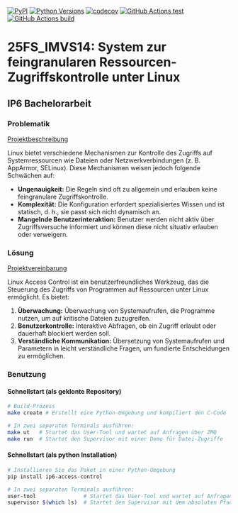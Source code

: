[![PyPI](https://img.shields.io/pypi/v/ip6-access-control)](https://pypi.org/project/ip6-access-control)
[![Python Versions](https://img.shields.io/pypi/pyversions/ip6-access-control)](https://pypi.org/project/ip6-access-control)
[![codecov](https://codecov.io/gh/Soldatstar/ip6-access-control/branch/main/graph/badge.svg)](https://codecov.io/gh/Soldatstar/ip6-access-control)
[![GitHub Actions test](https://github.com/soldatstar/ip6-access-control/actions/workflows/python-tests.yml/badge.svg)](https://github.com/Soldatstar/ip6-access-control/actions)
[![GitHub Actions build](https://github.com/soldatstar/ip6-access-control/actions/workflows/build-upload.yml/badge.svg)](https://github.com/Soldatstar/ip6-access-control/actions)
# 25FS_IMVS14: System zur feingranularen Ressourcen-Zugriffskontrolle unter Linux  
## IP6 Bachelorarbeit  

### Problematik

[Projektbeschreibung](Projektbeschreibung.pdf)  

Linux bietet verschiedene Mechanismen zur Kontrolle des Zugriffs auf Systemressourcen wie Dateien oder Netzwerkverbindungen (z. B. AppArmor, SELinux). Diese Mechanismen weisen jedoch folgende Schwächen auf:

- **Ungenauigkeit:** Die Regeln sind oft zu allgemein und erlauben keine feingranulare Zugriffskontrolle.
- **Komplexität:** Die Konfiguration erfordert spezialisiertes Wissen und ist statisch, d. h., sie passt sich nicht dynamisch an.
- **Mangelnde Benutzerinteraktion:** Benutzer werden nicht aktiv über Zugriffsversuche informiert und können diese nicht situativ erlauben oder verweigern.

### Lösung

[Projektvereinbarung](Projektvereinbarung.pdf)  

Linux Access Control ist ein benutzerfreundliches Werkzeug, das die Steuerung des Zugriffs von Programmen auf Ressourcen unter Linux ermöglicht. Es bietet:

1. **Überwachung:** Überwachung von Systemaufrufen, die Programme nutzen, um auf kritische Dateien zuzugreifen.
2. **Benutzerkontrolle:** Interaktive Abfragen, ob ein Zugriff erlaubt oder dauerhaft blockiert werden soll.
3. **Verständliche Kommunikation:** Übersetzung von Systemaufrufen und Parametern in leicht verständliche Fragen, um fundierte Entscheidungen zu ermöglichen.

### Benutzung  

#### Schnellstart (als geklonte Repository)
```bash
# Build-Prozess
make create # Erstellt eine Python-Umgebung und kompiliert den C-Code

# In zwei separaten Terminals ausführen:
make ut   # Startet das User-Tool und wartet auf Anfragen über ZMQ
make run  # Startet den Supervisor mit einer Demo für Datei-Zugriffe
```
#### Schnellstart (als python Installation)
```bash
# Installieren Sie das Paket in einer Python-Umgebung
pip install ip6-access-control

# In zwei separaten Terminals ausführen:
user-tool               # Startet das User-Tool und wartet auf Anfragen über ZMQ
supervisor $(which ls)  # Startet den Supervisor mit dem absoluten Pfad des Programms (z. B. "ls")
```


